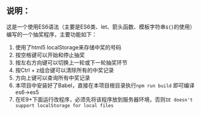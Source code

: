## 说明：
这是一个使用ES6语法（主要是ES6类、let、箭头函数、模板字符串`${}`的使用）编写的一个抽奖程序，主要功能如下：
1. 使用了html5 localStorage来存储中奖的号码
2. 按空格键可以开始和停止抽奖
3. 按左右方向键可以切换上一轮或下一轮抽奖环节
4. 按Ctrl + z组合键可以清除所有的中奖记录
5. 方向上键可以查询所有中奖记录
6. 本项目中安装好了Babel，直接在本项目根目录执行`npm run build` 即可编译es6->es5
7. 在IE9+下面运行改程序，必须先将该程序放到服务器环境，否则`IE doesn't support localStorage for local files`
